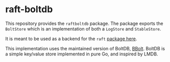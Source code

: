 raft-boltdb
===========

This repository provides the `raftboltdb` package. The package exports the
`BoltStore` which is an implementation of both a `LogStore` and `StableStore`.

It is meant to be used as a backend for the `raft` [package
here](https://github.com/teal-finance/raft).

This implementation uses the maintained version of BoltDB, [BBolt](https://github.com/etcd-io/bbolt).
BoltDB is a simple key/value store implemented in pure Go, and inspired by LMDB.
